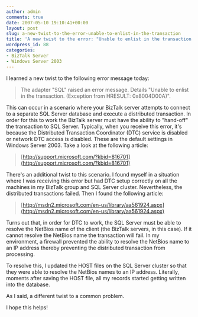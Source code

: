 ```yaml
---
author: admin
comments: true
date: 2007-05-10 19:10:41+00:00
layout: post
slug: a-new-twist-to-the-error-unable-to-enlist-in-the-transaction
title: 'A new twist to the error: "Unable to enlist in the transaction."'
wordpress_id: 88
categories:
- BizTalk Server
- Windows Server 2003
---
```


I learned a new twist to the following error message today:




> 

> 
> The adapter "SQL" raised an error message. Details "Unable to enlist in the transaction. (Exception from HRESULT: 0x8004D00A)".




This can occur in a scenario where your BizTalk server attempts to connect to a separate SQL Server database and execute a distributed transaction. In order for this to work the BizTalk server must have the ability to "hand-off" the transaction to SQL Server. Typically, when you receive this error, it's because the Distributed Transaction Coordinator (DTC) service is disabled or network DTC access is disabled. These are the default settings in Windows Server 2003. Take a look at the following article:




> 

> 
> [http://support.microsoft.com/?kbid=816701](http://support.microsoft.com/?kbid=816701)




There's an additional twist to this scenario. I found myself in a situation where I was receiving this error but had DTC setup correctly on all the machines in my BizTalk group and SQL Server cluster. Nevertheless, the distributed transactions failed. Then I found the following article:




> 

> 
> [http://msdn2.microsoft.com/en-us/library/aa561924.aspx](http://msdn2.microsoft.com/en-us/library/aa561924.aspx)




Turns out that, in order for DTC to work, the SQL Server must be able to resolve the NetBios name of the client (the BizTalk servers, in this case). If it cannot resolve the NetBios name the transaction will fail. In my environment, a firewall prevented the ability to resolve the NetBios name to an IP address thereby preventing the distributed transaction from processing.




To resolve this, I updated the HOST files on the SQL Server cluster so that they were able to resolve the NetBios names to an IP address. Literally, moments after saving the HOST file, all my records started getting written into the database.




As I said, a different twist to a common problem.




I hope this helps!
